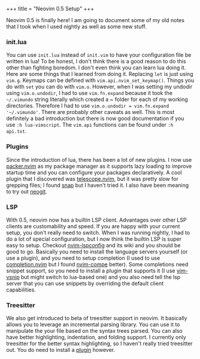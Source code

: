 +++
title = "Neovim 0.5 Setup"
+++

Neovim 0.5 is finally here! I am going to document some of my old notes that I
took when I used nightly as well as some new stuff.

### init.lua

You can use `init.lua` instead of `init.vim` to have your configuration file be
written in lua! To be honest, I don't think there is a good reason to do this
other than fighting boredom. I don't even think you can learn lua doing it.
Here are some things that I learned from doing it.  Replacing `let` is just
using `vim.g`. Keymaps can be defined with `vim.api.nvim_set_keymap()`. Things
you do with `set` you can do with `vim.o`.  However, when I was setting my
undodir using `vim.o.undodir`, I had to use `vim.fn.expand` because it took the
`~/.vimundo` string literally which created a ~ folder for each of my working
directories. Therefore I had to use `vim.o.undodir = vim.fn.expand
'~/.vimundo'`. There are probably other caveats as well. This is most
definitely a bad introduction but there is now good documentation if you use
`:h lua-vimscript`. The `vim.api` functions can be found under `:h api.txt`. 

### Plugins

Since the introduction of lua, there has been a lot of new plugins. I now use
[packer.nvim](https://github.com/wbthomason/packer.nvim) as my package
manager as it supports lazy loading to improve startup time and you can
configure your packages declaratively. A cool plugin that I discovered was
[telescope.nvim](https://github.com/nvim-telescope/telescope.nvim), but it
was pretty slow for grepping files; I found
[snap](https://github.com/camspiers/snap) but I haven't tried it. I also have
been meaning to try out [neogit](https://github.com/TimUntersberger/neogit).

### LSP

With 0.5, neovim now has a builtin LSP client. Advantages over other LSP
clients are customability and speed. If you are happy with your current setup,
you don't really need to switch. When I was running nightly, I had to do a lot
of special configuration, but I now think the builtin LSP is super easy to
setup. Checkout [nvim-lspconfig](https://github.com/neovim/nvim-lspconfig)
and its wiki and you should be good to go.  Basically you need to install the
language servers yourself (or use a plugin), and you need to setup completion
(I used to use [completion.nvim](https://github.com/nvim-lua/completion-nvim)
but I found [nvim-compe](https://github.com/hrsh7th/nvim-compe) better). Some
completions need snippet support, so you need to install a plugin that supports
it (I use [vim-vsnip](https://github.com/hrsh7th/vim-vsnip) but might switch
to lua-based one) and you also need tell the lsp server that you can use
snippets by overriding the default client capabilities.

### Treesitter

We also get introduced to beta of treesitter support in neovim. It basically
allows you to leverage an incremental parsing library. You can use it to
manipulate the your file based on the syntax trees parsed. You can also have
better highlighting, indentation, and folding support. I currently only
treesitter for the better syntax highlighting, so I haven't really tried
treesitter out. You do need to install a
[plugin](https://github.com/nvim-treesitter/nvim-treesitter) however.
